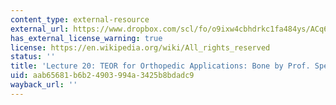 ```yaml
---
content_type: external-resource
external_url: https://www.dropbox.com/scl/fo/o9ixw4cbhdrkc1fa484ys/ACq6DuYu5hFv7ao45rY8K1U/Lecture%20Recordings?dl=0&preview=24-11-14+2.787%2C+HST.535+SMA-Expressing+Musculoskeletal+Cells%3B+TEOR+of+Bone++%28Spector%29+LWC.mp4&rlkey=u2rimyl1s7xeom33sli4jmryz&subfolder_nav_tracking=1
has_external_license_warning: true
license: https://en.wikipedia.org/wiki/All_rights_reserved
status: ''
title: 'Lecture 20: TEOR for Orthopedic Applications: Bone by Prof. Spector'
uid: aab65681-b6b2-4903-994a-3425b8bdadc9
wayback_url: ''
---
```


